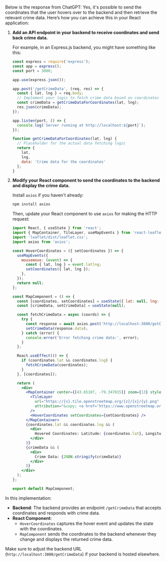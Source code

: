 Below is the response from ChatGPT:
Yes, it's possible to send the coordinates that the user hovers over to the backend and then retrieve the relevant crime data. Here’s how you can achieve this in your React application:

1. **Add an API endpoint in your backend to receive coordinates and send back crime data.**

   For example, in an Express.js backend, you might have something like this:

   ```javascript
   const express = require('express');
   const app = express();
   const port = 3000;

   app.use(express.json());

   app.post('/getCrimeData', (req, res) => {
     const { lat, lng } = req.body;
     // Implement your logic to fetch crime data based on coordinates
     const crimeData = getCrimeDataForCoordinates(lat, lng);
     res.json(crimeData);
   });

   app.listen(port, () => {
     console.log(`Server running at http://localhost:${port}`);
   });

   function getCrimeDataForCoordinates(lat, lng) {
     // Placeholder for the actual data fetching logic
     return {
       lat,
       lng,
       data: 'Crime data for the coordinates'
     };
   }
   ```

2. **Modify your React component to send the coordinates to the backend and display the crime data.**

   Install `axios` if you haven't already:

   ```bash
   npm install axios
   ```

   Then, update your React component to use `axios` for making the HTTP request:

   ```jsx
   import React, { useState } from 'react';
   import { MapContainer, TileLayer, useMapEvents } from 'react-leaflet';
   import 'leaflet/dist/leaflet.css';
   import axios from 'axios';

   const HoverCoordinates = ({ setCoordinates }) => {
     useMapEvents({
       mousemove: (event) => {
         const { lat, lng } = event.latlng;
         setCoordinates({ lat, lng });
       },
     });
     return null;
   };

   const MapComponent = () => {
     const [coordinates, setCoordinates] = useState({ lat: null, lng: null });
     const [crimeData, setCrimeData] = useState(null);

     const fetchCrimeData = async (coords) => {
       try {
         const response = await axios.post('http://localhost:3000/getCrimeData', coords);
         setCrimeData(response.data);
       } catch (error) {
         console.error('Error fetching crime data:', error);
       }
     };

     React.useEffect(() => {
       if (coordinates.lat && coordinates.lng) {
         fetchCrimeData(coordinates);
       }
     }, [coordinates]);

     return (
       <div>
         <MapContainer center={[43.65107, -79.347015]} zoom={13} style={{ height: '600px', width: '100%' }}>
           <TileLayer
             url="https://{s}.tile.openstreetmap.org/{z}/{x}/{y}.png"
             attribution="&copy; <a href='https://www.openstreetmap.org/copyright'>OpenStreetMap</a> contributors"
           />
           <HoverCoordinates setCoordinates={setCoordinates} />
         </MapContainer>
         {coordinates.lat && coordinates.lng && (
           <div>
             Hovered Coordinates: Latitude: {coordinates.lat}, Longitude: {coordinates.lng}
           </div>
         )}
         {crimeData && (
           <div>
             Crime Data: {JSON.stringify(crimeData)}
           </div>
         )}
       </div>
     );
   };

   export default MapComponent;
   ```

In this implementation:
- **Backend**: The backend provides an endpoint `/getCrimeData` that accepts coordinates and responds with crime data.
- **React Component**: 
  - `HoverCoordinates` captures the hover event and updates the state with the coordinates.
  - `MapComponent` sends the coordinates to the backend whenever they change and displays the returned crime data.

Make sure to adjust the backend URL (`http://localhost:3000/getCrimeData`) if your backend is hosted elsewhere.

